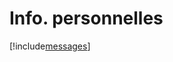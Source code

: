 # Info. personnelles

[!include[messages](infopersonnelles.messages.autogen.md)]


































































































